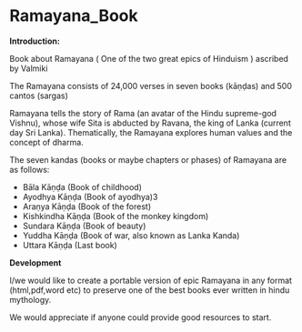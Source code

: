 Ramayana_Book
=============

**Introduction:**


Book about Ramayana ( One of the two great epics of Hinduism ) ascribed by Valmiki

The Ramayana consists of 24,000 verses in seven books (kāṇḍas) and 500 cantos (sargas)

Ramayana tells the story of Rama (an avatar of the Hindu supreme-god Vishnu), whose wife Sita is abducted by Ravana, the king of Lanka (current day Sri Lanka). Thematically, the Ramayana explores human values and the concept of dharma.

The seven kandas (books or maybe chapters or phases) of Ramayana are as follows:

  - Bāla Kāṇḍa (Book of childhood)
  - Ayodhya Kāṇḍa (Book of ayodhya)3
  - Araṇya Kāṇḍa (Book of the forest)
  - Kishkindha Kāṇḍa (Book of the monkey kingdom)
  - Sundara Kāṇḍa (Book of beauty)
  - Yuddha Kāṇḍa (Book of war, also known as Lanka Kanda)
  - Uttara Kāṇḍa (Last book)

**Development**

I/we would like to create a portable version of epic Ramayana in any format (html,pdf,word etc) to preserve one of the best books ever written in hindu mythology.

We would appreciate if anyone could provide good resources to start.
